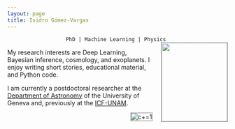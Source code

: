 ```yaml
---
layout: page
title: Isidro Gómez-Vargas
---
```


<div align="center"><code>PhD | Machine Learning | Physics </code></div>

<!-- ![Figura](https://igomezv.github.io/assets/img/collage1.png){: .mx-auto.d-block :} -->						
 

<style>
img {
  float: right;
  border: 1px dotted black;
  margin: 0px 0px 15px 20px;
}
</style>


<img src="https://igomezv.github.io/assets/img/isidroBN.png" width="150" height="180">

<p>
  My research interests are Deep Learning, Bayesian inference, cosmology, and exoplanets. I enjoy writing short stories, educational material, and Python code.
</p>


<p>
I am currently a postdoctoral researcher at the <a href="https://www.unige.ch/sciences/astro/en/">Department of Astronomy</a> of the University of Geneva and, previously at the <a href="https://www.fis.unam.mx/">ICF-UNAM</a>. 
</p>



<div align="center">
<!-- hitwebcounter Code START -->
  <a href="https://www.hitwebcounter.com" target="_blank">
    <img src="https://hitwebcounter.com/counter/counter.php?page=20499845&style=0001&nbdigits=5&type=page&initCount=0"
         title="Counter Widget"
         alt="c+=1"
         border="0"/>
  </a>
<!-- hitwebcounter Code END -->
</div>



<!-- 
<p>
  <a href="https://igomezv.github.io/cv"> ⦿ <u>CV</u> </a>  <a href="https://igomezv.github.io/publications">⦿ <u>Publications</u> </a>  <a href="https://igomezv.github.io/code">⦿ <u> Coding </u> </a>  <a href="https://igomezv.github.io/teaching">⦿ <u>Teaching</u> </a>  <a href="https://igomezv.github.io/communication">⦿ <u>Communication </u> </a>  <a href="https://igomezv.github.io/other">⦿ <u>Other</u> </a>
</p>
-->   
